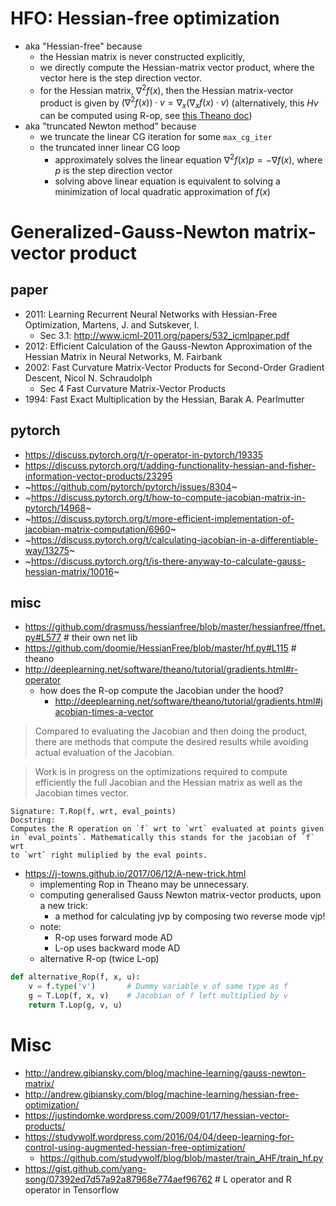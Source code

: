 # HFO: Hessian-free optimization
* aka "Hessian-free" because 
  * the Hessian matrix is never constructed explicitly, 
  * we directly compute the Hessian-matrix vector product, where the vector here is the step direction vector.
  * for the Hessian matrix, $\nabla^2 f(x)$, then the Hessian matrix-vector product is given by
    $\big(\nabla^2 f(x) \big) \cdot v = \nabla_x \big( \nabla_x f(x) \cdot v \big)$
    (alternatively, this $Hv$ can be computed using R-op, see [this Theano doc](http://deeplearning.net/software/theano/tutorial/gradients.html#hessian-times-a-vector))
* aka "truncated Newton method" because
  * we truncate the linear CG iteration for some `max_cg_iter`
  * the truncated inner linear CG loop 
    * approximately solves the linear equation 
      $\nabla^2 f(x) p = - \nabla f(x)$, where $p$ is the step direction vector
    * solving above linear equation is equivalent to solving a minimization of local quadratic approximation of $f(x)$
  
# Generalized-Gauss-Newton matrix-vector product
## paper
* 2011: Learning Recurrent Neural Networks with Hessian-Free Optimization, Martens, J. and Sutskever, I.
  * Sec 3.1: http://www.icml-2011.org/papers/532_icmlpaper.pdf
* 2012: Efficient Calculation of the Gauss-Newton Approximation of the Hessian Matrix in Neural Networks, M. Fairbank
* 2002: Fast Curvature Matrix-Vector Products for Second-Order Gradient Descent, Nicol N. Schraudolph
  * Sec 4 Fast Curvature Matrix-Vector Products
* 1994: Fast Exact Multiplication by the Hessian, Barak A. Pearlmutter 

## pytorch
* https://discuss.pytorch.org/t/r-operator-in-pytorch/19335
* https://discuss.pytorch.org/t/adding-functionality-hessian-and-fisher-information-vector-products/23295
* ~https://github.com/pytorch/pytorch/issues/8304~
* ~https://discuss.pytorch.org/t/how-to-compute-jacobian-matrix-in-pytorch/14968~
* ~https://discuss.pytorch.org/t/more-efficient-implementation-of-jacobian-matrix-computation/6960~
* ~https://discuss.pytorch.org/t/calculating-jacobian-in-a-differentiable-way/13275~
* ~https://discuss.pytorch.org/t/is-there-anyway-to-calculate-gauss-hessian-matrix/10016~

## misc
* https://github.com/drasmuss/hessianfree/blob/master/hessianfree/ffnet.py#L577 # their own net lib
* https://github.com/doomie/HessianFree/blob/master/hf.py#L115 # theano
* http://deeplearning.net/software/theano/tutorial/gradients.html#r-operator
  * how does the R-op compute the Jacobian under the hood?      
    * http://deeplearning.net/software/theano/tutorial/gradients.html#jacobian-times-a-vector
> Compared to evaluating the Jacobian and then doing the product, there are methods that compute the desired results while avoiding actual evaluation of the Jacobian.

> Work is in progress on the optimizations required to compute efficiently the full Jacobian and the Hessian matrix as well as the Jacobian times vector.

```
Signature: T.Rop(f, wrt, eval_points)
Docstring:
Computes the R operation on `f` wrt to `wrt` evaluated at points given
in `eval_points`. Mathematically this stands for the jacobian of `f` wrt
to `wrt` right muliplied by the eval points.  
```
* https://j-towns.github.io/2017/06/12/A-new-trick.html
  * implementing Rop in Theano may be unnecessary.
  * computing generalised Gauss Newton matrix-vector products, upon a new trick: 
    * a method for calculating jvp by composing two reverse mode vjp!
  * note: 
    * R-op uses forward mode AD
    * L-op uses backward mode AD
  * alternative R-op (twice L-op)
```py
def alternative_Rop(f, x, u):
    v = f.type('v')       # Dummy variable v of same type as f
    g = T.Lop(f, x, v)    # Jacobian of f left multiplied by v
    return T.Lop(g, v, u)
```    

# Misc
* http://andrew.gibiansky.com/blog/machine-learning/gauss-newton-matrix/
* http://andrew.gibiansky.com/blog/machine-learning/hessian-free-optimization/
* https://justindomke.wordpress.com/2009/01/17/hessian-vector-products/
* https://studywolf.wordpress.com/2016/04/04/deep-learning-for-control-using-augmented-hessian-free-optimization/
  * https://github.com/studywolf/blog/blob/master/train_AHF/train_hf.py
* https://gist.github.com/yang-song/07392ed7d57a92a87968e774aef96762 # L operator and R operator in Tensorflow
